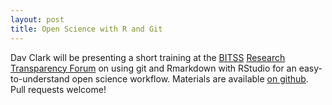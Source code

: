 ```yaml
---
layout: post
title: Open Science with R and Git
---
```

Dav Clark will be presenting a short training at the [BITSS](http://bitss.org)
[Research Transparency Forum](http://bitss.org/annual-meeting/2012-2) on using
git and Rmarkdown with RStudio for an easy-to-understand open science workflow.
Materials are available [on
github](https://github.com/dlab-berkeley/BITSS-Rstudio). Pull requests welcome!
